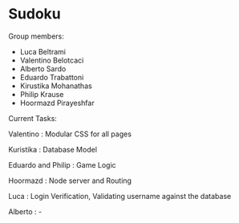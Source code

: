 # Sudoku

Group members:
- Luca Beltrami
- Valentino Belotcaci
- Alberto Sardo
- Eduardo Trabattoni
- Kirustika Mohanathas
- Philip Krause
- Hoormazd Pirayeshfar


Current Tasks:

Valentino : Modular CSS for all pages

Kuristika : Database Model

Eduardo and Philip : Game Logic

Hoormazd : Node server and Routing

Luca : Login Verification, Validating username against the database

Alberto : -
